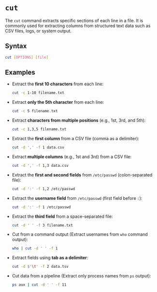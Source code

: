 # **`cut`**  
The `cut` command extracts specific sections of each line in a file. It is commonly used for extracting columns from structured text data such as CSV files, logs, or system output.  


## **Syntax**  
```bash
cut [OPTIONS] [file]
```

## **Examples**  

- Extract the **first 10 characters** from each line:  
  ```bash
  cut -c 1-10 filename.txt
  ```

- Extract **only the 5th character** from each line:  
  ```bash
  cut -c 5 filename.txt
  ```

- Extract **characters from multiple positions** (e.g., 1st, 3rd, and 5th):  
  ```bash
  cut -c 1,3,5 filename.txt
  ```

- Extract the **first column** from a CSV file (comma as a delimiter):  
  ```bash
  cut -d ',' -f 1 data.csv
  ```

- Extract **multiple columns** (e.g., 1st and 3rd) from a CSV file:  
  ```bash
  cut -d ',' -f 1,3 data.csv
  ```

- Extract the **first and second fields** from `/etc/passwd` (colon-separated file):  
  ```bash
  cut -d ':' -f 1,2 /etc/passwd
  ```

- Extract the **username field** from `/etc/passwd` (first field before `:`):  
  ```bash
  cut -d ':' -f 1 /etc/passwd
  ```

- Extract the **third field** from a space-separated file:  
  ```bash
  cut -d ' ' -f 3 filename.txt
  ```

- Cut from a command output (Extract usernames from `who` command output):  
  ```bash
  who | cut -d ' ' -f 1
  ```

- Extract fields using **tab as a delimiter**:  
  ```bash
  cut -d $'\t' -f 2 data.tsv
  ```

- Cut data from a pipeline (Extract only process names from `ps` output):  
  ```bash
  ps aux | cut -d ' ' -f 11
  ```